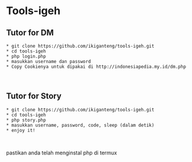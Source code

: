 # Tools-igeh

## Tutor for DM
	* git clone https://github.com/ikiganteng/tools-igeh.git
	* cd tools-igeh
	* php login.php
	* masukkan username dan password
	* Copy Cookienya untuk dipakai di http://indonesiapedia.my.id/dm.php
<br/>

## Tutor for Story
	* git clone https://github.com/ikiganteng/tools-igeh.git
	* cd tools-igeh
	* php story.php
	* masukkan username, password, code, sleep (dalam detik)
	* enjoy it!
<br/>

pastikan anda telah menginstal php di termux
